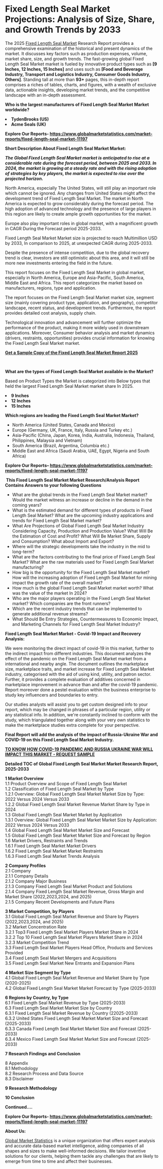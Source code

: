 <H1>Fixed Length Seal Market Projections: Analysis of Size, Share, and Growth Trends by 2033</H1><p>The 2025 <a href="https://www.globalmarketstatistics.com/market-reports/fixed-length-seal-market-11197">Fixed Length Seal Market</a> Research Report provides a comprehensive examination of the historical and present dynamics of the market. It discusses key factors such as production expenses, volume, market share, size, and growth trends. The fast-growing global Fixed Length Seal Market market is fueled by innovative product types such as <strong>[9 Inches, 12 Inches, 15 Inches]</strong> and uses such as <strong>[Food and Beverage Industry, Transport and Logistics Industry, Consumer Goods Industry, Others]</strong>. Standing tall at more than <strong>93+</strong> pages, this in-depth report comprises a riches of tables, charts, and figures, with a wealth of exclusive data, actionable insights, developing market trends, and the competitive landscape with an in-depth assessment.</p><p><strong>Who is the largest manufacturers of Fixed Length Seal Market Market worldwide?</strong></p><p><strong><li>TydenBrooks (US)<li>Acme Seals (UK)</strong></p><p><strong>Explore Our Reports-&nbsp;<a href="https://wordhtml.com/">https://www.globalmarketstatistics.com/market-reports/fixed-length-seal-market-11197</a></strong></p><p><strong>Short Description About Fixed Length Seal Market Market:</strong></p><p><strong><em>The Global Fixed Length Seal Market market is anticipated to rise at a considerable rate during the forecast period, between 2025 and 2033. In 2024, the market is growing at a steady rate and with the rising adoption of strategies by key players, the market is expected to rise over the projected horizon.</em></strong></p><p>North America, especially The United States, will still play an important role which cannot be ignored. Any changes from United States might affect the development trend of Fixed Length Seal Market. The market in North America is expected to grow considerably during the forecast period. The high adoption of advanced technology and the presence of large players in this region are likely to create ample growth opportunities for the market.</p><p>Europe also play important roles in global market, with a magnificent growth in CAGR During the Forecast period 2025-2033.</p><p>Fixed Length Seal Market Market size is projected to reach Multimillion USD by 2033, In comparison to 2025, at unexpected CAGR during 2025-2033.</p><p>Despite the presence of intense competition, due to the global recovery trend is clear, investors are still optimistic about this area, and it will still be more new investments entering the field in the future.</p><p>This report focuses on the Fixed Length Seal Market in global market, especially in North America, Europe and Asia-Pacific, South America, Middle East and Africa. This report categorizes the market based on manufacturers, regions, type and application.</p><p>The report focuses on the Fixed Length Seal Market market size, segment size (mainly covering product type, application, and geography), competitor landscape, recent status, and development trends. Furthermore, the report provides detailed cost analysis, supply chain.</p><p>Technological innovation and advancement will further optimize the performance of the product, making it more widely used in downstream applications. Moreover, Consumer behavior analysis and market dynamics (drivers, restraints, opportunities) provides crucial information for knowing the Fixed Length Seal Market market.</p><p><strong><a href="https://www.globalmarketstatistics.com/market-reports/fixed-length-seal-market-11197">Get a Sample Copy of the Fixed Length Seal Market Report 2025</a></strong></p><p>&nbsp;</p><p><strong>What are the types of Fixed Length Seal Market available in the Market?</strong></p><p>Based on Product Types the Market is categorized into Below types that held the largest Fixed Length Seal Market market share In 2025.</p><p><strong><li>9 Inches<li>12 Inches<li>15 Inches</strong></p><p><strong>Which regions are leading the Fixed Length Seal Market Market?</strong></p><ul><li>North America (United States, Canada and Mexico)</li><li>Europe (Germany, UK, France, Italy, Russia and Turkey etc.)</li><li>Asia-Pacific (China, Japan, Korea, India, Australia, Indonesia, Thailand, Philippines, Malaysia and Vietnam)</li><li>South America (Brazil, Argentina, Columbia etc.)</li><li>Middle East and Africa (Saudi Arabia, UAE, Egypt, Nigeria and South Africa)</li></ul><p><strong>Explore Our Reports&ndash;&nbsp;<a href="https://www.globalmarketstatistics.com/market-reports/fixed-length-seal-market-11197">https://www.globalmarketstatistics.com/market-reports/fixed-length-seal-market-11197</a></strong></p><p><strong>&nbsp;This Fixed Length Seal Market Market Research/Analysis Report Contains Answers to your following Questions</strong></p><ul><li>What are the global trends in the Fixed Length Seal Market market? Would the market witness an increase or decline in the demand in the coming years?</li><li>What is the estimated demand for different types of products in Fixed Length Seal Market? What are the upcoming industry applications and trends for Fixed Length Seal Market market?</li><li>What Are Projections of Global Fixed Length Seal Market Industry Considering Capacity, Production and Production Value? What Will Be the Estimation of Cost and Profit? What Will Be Market Share, Supply and Consumption? What about Import and Export?</li><li>Where will the strategic developments take the industry in the mid to long-term?</li><li>What are the factors contributing to the final price of Fixed Length Seal Market? What are the raw materials used for Fixed Length Seal Market manufacturing?</li><li>How big is the opportunity for the Fixed Length Seal Market market? How will the increasing adoption of Fixed Length Seal Market for mining impact the growth rate of the overall market?</li><li>How much is the global Fixed Length Seal Market market worth? What was the value of the market In 2024?</li><li>Who are the major players operating in the Fixed Length Seal Market market? Which companies are the front runners?</li><li>Which are the recent industry trends that can be implemented to generate additional revenue streams?</li><li>What Should Be Entry Strategies, Countermeasures to Economic Impact, and Marketing Channels for Fixed Length Seal Market Industry?</li></ul><p><strong>Fixed Length Seal Market Market - Covid-19 Impact and Recovery Analysis:</strong></p><p>We were monitoring the direct impact of covid-19 in this market, further to the indirect impact from different industries. This document analyzes the effect of the pandemic on the Fixed Length Seal Market market from a international and nearby angle. The document outlines the marketplace size, marketplace traits, and market increase for Fixed Length Seal Market industry, categorised with the aid of using kind, utility, and patron sector. Further, it provides a complete evaluation of additives concerned in marketplace improvement in advance than and after the covid-19 pandemic. Report moreover done a pestel evaluation within the business enterprise to study key influencers and boundaries to entry.</p><p>Our studies analysts will assist you to get custom designed info to your report, which may be changed in phrases of a particular region, utility or any statistical info. In addition, we're constantly inclined to conform with the study, which triangulated together along with your very own statistics to make the marketplace studies extra complete for your perspective.</p><p><strong>Final Report will add the analysis of the impact of Russia-Ukraine War and COVID-19 on this Fixed Length Seal Market Industry.</strong></p><p><strong><a href="https://www.globalmarketstatistics.com/market-reports/fixed-length-seal-market-11197">TO KNOW HOW COVID-19 PANDEMIC AND RUSSIA UKRAINE WAR WILL IMPACT THIS MARKET - REQUEST SAMPLE</a></strong></p><p><strong>Detailed TOC of Global Fixed Length Seal Market Market Research Report, 2025-2033</strong></p><p><strong>1 Market Overview</strong><br /> 1.1 Product Overview and Scope of Fixed Length Seal Market<br /> 1.2 Classification of Fixed Length Seal Market by Type<br /> 1.2.1 Overview: Global Fixed Length Seal Market Market Size by Type: 2022&nbsp;Versus 2024 Versus 2033<br /> 1.2.2 Global Fixed Length Seal Market Revenue Market Share by Type in 2024<br /> 1.3 Global Fixed Length Seal Market Market by Application<br /> 1.3.1 Overview: Global Fixed Length Seal Market Market Size by Application: 2022&nbsp;Versus 2024 Versus 2033<br /> 1.4 Global Fixed Length Seal Market Market Size and Forecast<br /> 1.5 Global Fixed Length Seal Market Market Size and Forecast by Region<br /> 1.6 Market Drivers, Restraints and Trends<br /> 1.6.1 Fixed Length Seal Market Market Drivers<br /> 1.6.2 Fixed Length Seal Market Market Restraints<br /> 1.6.3 Fixed Length Seal Market Trends Analysis</p><p><strong>2 Company Profiles</strong><br /> 2.1 Company<br /> 2.1.1 Company Details<br /> 2.1.2 Company Major Business<br /> 2.1.3 Company Fixed Length Seal Market Product and Solutions<br /> 2.1.4 Company Fixed Length Seal Market Revenue, Gross Margin and Market Share (2022,2023,2024, and 2025)<br /> 2.1.5 Company Recent Developments and Future Plans</p><p><strong>3 Market Competition, by Players</strong><br /> 3.1 Global Fixed Length Seal Market Revenue and Share by Players (2022,2023,2024, and 2025)<br /> 3.2 Market Concentration Rate<br /> 3.2.1 Top3 Fixed Length Seal Market Players Market Share in 2024<br /> 3.2.2 Top 10 Fixed Length Seal Market Players Market Share in 2024<br /> 3.2.3 Market Competition Trend<br /> 3.3 Fixed Length Seal Market Players Head Office, Products and Services Provided<br /> 3.4 Fixed Length Seal Market Mergers and Acquisitions<br /> 3.5 Fixed Length Seal Market New Entrants and Expansion Plans</p><p><strong>4 Market Size Segment by Type</strong><br /> 4.1 Global Fixed Length Seal Market Revenue and Market Share by Type (2020-2025)<br /> 4.2 Global Fixed Length Seal Market Market Forecast by Type (2025-2033)</p><p><strong>6 Regions by Country, by Type</strong><br /> 6.1 Fixed Length Seal Market Revenue by Type (2025-2033)<br /> 6.3 Fixed Length Seal Market Market Size by Country<br /> 6.3.1 Fixed Length Seal Market Revenue by Country (22025-2033)<br /> 6.3.2 United States Fixed Length Seal Market Market Size and Forecast (2025-2033)<br /> 6.3.3 Canada Fixed Length Seal Market Market Size and Forecast (2025-2033)<br /> 6.3.4 Mexico Fixed Length Seal Market Market Size and Forecast (2025-2033)</p><p><strong>7 Research Findings and Conclusion</strong></p><p>8 Appendix<br /> 8.1 Methodology<br /> 8.2 Research Process and Data Source<br /> 8.3 Disclaimer</p><p><strong>9 Research Methodology</strong></p><p><strong>10 Conclusion</strong></p><p><strong>Continued&hellip;.</strong></p><p><strong>Explore Our Reports-&nbsp;<a href="Fixed Length Seal Market">https://www.globalmarketstatistics.com/market-reports/fixed-length-seal-market-11197</a></strong></p><p><strong>About Us:</strong></p><p><a href="https://www.globalmarketstatistics.com/">Global Market Statistics</a>&nbsp;is a unique organization that offers expert analysis and accurate data-based market intelligence, aiding companies of all shapes and sizes to make well-informed decisions. We tailor inventive solutions for our clients, helping them tackle any challenges that are likely to emerge from time to time and affect their businesses.</p><p>&nbsp;</p>
